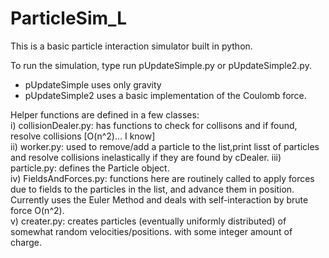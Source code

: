 # ParticleSim_L
This is a basic particle interaction simulator built in python.

To run the simulation, type run pUpdateSimple.py or pUpdateSimple2.py.
- pUpdateSimple uses only gravity 
- pUpdateSimple2 uses a basic implementation 
of the Coulomb force.

Helper functions are defined in a few classes:  
i) collisionDealer.py: has functions to check for collisons and if found,
resolve collisions [O(n^2)... I know]  
ii) worker.py: used to remove/add a particle to the list,print lisst of
particles and resolve collisions inelastically if they are found by cDealer.
iii) particle.py: defines the Particle object.  
iv) FieldsAndForces.py: functions here are routinely called to apply forces due
to fields to the particles in the list, and advance them in position. Currently
uses the Euler Method and deals with self-interaction by brute force O(n^2).  
v) creater.py: creates particles (eventually uniformly distributed) of somewhat
random velocities/positions. with some integer amount of charge.  
